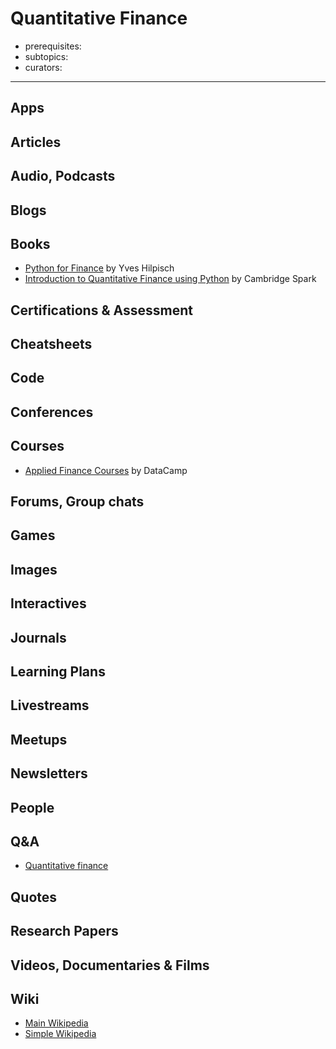 # Quantitative Finance

- prerequisites:
- subtopics:
- curators:

------

## Apps

## Articles

## Audio, Podcasts

## Blogs

## Books

- [Python for Finance](https://www.oreilly.com/library/view/python-for-finance/9781492024323/) by Yves Hilpisch
- [Introduction to Quantitative Finance using Python](https://cambridgespark.com/introduction-to-quantitative-finance/) by Cambridge Spark

## Certifications & Assessment

## Cheatsheets

## Code

## Conferences

## Courses

- [Applied Finance Courses](https://www.datacamp.com/courses/topic:applied_finance) by DataCamp

## Forums, Group chats

## Games

## Images

## Interactives

## Journals

## Learning Plans

## Livestreams

## Meetups

## Newsletters

## People

## Q&A

- [Quantitative finance](https://quant.stackexchange.com)

## Quotes

## Research Papers

## Videos, Documentaries & Films

## Wiki

- [Main Wikipedia]()
- [Simple Wikipedia]()

